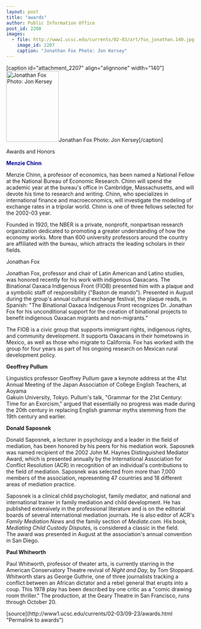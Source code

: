 ```yaml
---
layout: post
title: "awards"
author: Public Information Office
post_id: 2208
images:
  - file: http://www1.ucsc.edu/currents/02-03/art/fox_jonathan.140.jpg
    image_id: 2207
    caption: "Jonathan Fox Photo: Jon Kersey"
---
```


[caption id="attachment_2207" align="alignnone" width="140"]<a href="http://localhost/mysite/wp-content/uploads/2002/09/fox_jonathan.140.jpg"><img class="size-full wp-image-2207" src="http://localhost/mysite/wp-content/uploads/2002/09/fox_jonathan.140.jpg" alt="Jonathan Fox Photo: Jon Kersey" width="140" height="189" /></a>Jonathan Fox Photo: Jon Kersey[/caption]
<p class="pagehead">
  Awards and Honors
</p>
<p>
  <b><a name="Chinn" id="Chinn"></a><font class="sectionhead" color="#000099">Menzie Chinn</font></b>
</p>
<p>
  Menzie Chinn, a professor of economics, has been named a National Fellow at the National Bureau of Economic Research. Chinn will spend the academic year at the bureau's office in Cambridge, Massachusetts, and will devote his time to research and writing. Chinn, who specializes in international finance and macroeconomics, will investigate the modeling of exchange rates in a tripolar world. Chinn is one of three fellows selected for the 2002-03 year.<br>
</p>
<p>
  Founded in 1920, the NBER is a private, nonprofit, nonpartisan research organization dedicated to promoting a greater understanding of how the economy works. More than 600 university professors around the country are affiliated with the bureau, which attracts the leading scholars in their fields.
</p>
<p>
  <span class="sectionhead"><a name="Fox" id="Fox"></a>Jonathan Fox</span><br>
</p>
<p>
  Jonathan Fox, professor and chair of Latin American and Latino studies, was honored recently for his work with indigenous Oaxacans. The Binational Oaxaca Indigenous Front (FIOB) presented him with a plaque and a symbolic staff of responsibility ("Baston de mando"). Presented in August during the group's annual cultural exchange festival, the plaque reads, in Spanish: "The Binational Oaxaca Indigenous Front recognizes Dr. Jonathan Fox for his unconditional support for the creation of binational projects to benefit indigenous Oaxacan migrants and non-migrants."<br>
</p>
<p>
  The FIOB is a civic group that supports immigrant rights, indigenous rights, and community development. It supports Oaxacans in their hometowns in Mexico, as well as those who migrate to California. Fox has worked with the group for four years as part of his ongoing research on Mexican rural development policy.
</p>
<p>
  <b class="sectionhead"><a name="Pullum" id="Pullum"></a>Geoffrey Pullum</b>
</p>
<p>
  Linguistics professor Geoffrey Pullum gave a keynote address at the 41st Annual Meeting of the Japan Association of College English Teachers, at Aoyama<br>
  Gakuin University, Tokyo. Pullum's talk, "Grammar for the 21st Century: Time for an Exorcism," argued that essentially no progress was made during the 20th century in replacing English grammar myths stemming from the 19th century and earlier.
</p>
<p>
  <b class="sectionhead"><a name="Saposnek" id="Saposnek"></a>Donald Saposnek</b>
</p>
<p>
  Donald Saposnek, a lecturer in psychology and a leader in the field of mediation, has been honored by his peers for his mediation work. Saposnek was named recipient of the 2002 John M. Haynes Distinguished Mediator Award, which is presented annually by the International Association for Conflict Resolution (ACR) in recognition of an individual's contributions to the field of mediation. Saposnek was selected from more than 7,000 members of the association, representing 47 countries and 18 different areas of mediation practice.<br>
</p>
<p>
  Saposnek is a clinical child psychologist, family mediator, and national and international trainer in family mediation and child development. He has published extensively in the professional literature and is on the editorial boards of several international mediation journals. He is also editor of ACR's <i>Family Mediation News</i> and the family section of <i>Mediate.com.</i> His book, <i>Mediating Child Custody Disputes,</i> is considered a classic in the field.<br>
  The award was presented in August at the association's annual convention in San Diego.
</p>
<p>
  <b class="sectionhead"><a name="Whitworth" id="Whitworth"></a>Paul Whitworth</b>
</p>
<p>
  Paul Whitworth, professor of theater arts, is currently starring in the American Conservatory Theatre revival of <i>Night and Day,</i> by Tom Stoppard. Whitworth stars as George Guthrie, one of three journalists tracking a conflict between an African dictator and a rebel general that erupts into a coup. This 1978 play has been described by one critic as a "comic drawing room thriller." The production, at the Geary Theatre in San Francisco, runs through October 20.
</p>
<p>

</p>
[source](http://www1.ucsc.edu/currents/02-03/09-23/awards.html "Permalink to awards")
